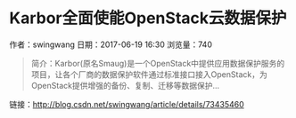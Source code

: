 # Karbor全面使能OpenStack云数据保护
作者：swingwang
日期：2017-06-19 16:30
浏览量：740
> 简介：Karbor(原名Smaug)是一个OpenStack中提供应用数据保护服务的项目，让各个厂商的数据保护软件通过标准接口接入OpenStack，为OpenStack提供增强的备份、复制、迁移等数据保护...

 链接：http://blog.csdn.net/swingwang/article/details/73435460
